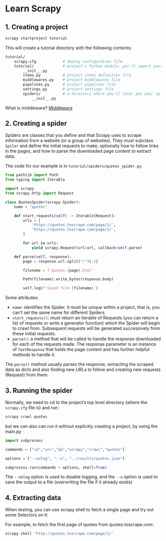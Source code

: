 # Learn Scrapy

## 1. Creating a project

```bash
scrapy startproject tutorial
```

This will create a tutorial directory with the following contents:

```bash
tutorial/
    scrapy.cfg            # deploy configuration file
    tutorial/             # project's Python module, you'll import your code from here
        __init__.py
        items.py          # project items definition file
        middlewares.py    # project middlewares file
        pipelines.py      # project pipelines file
        settings.py       # project settings file
        spiders/          # a directory where you'll later put your spiders
            __init__.py
```

What is middleware? [Middleware](https://docs.scrapy.org/en/latest/topics/spider-middleware.html)

## 2. Creating a spider

Spiders are classes that you define and that Scrapy uses to scrape information from a website (or a group of websites). They must subclass `Spiler` and define the initial requests to make, optionally how to follow links in the pages, and how to parse the downloaded page content to extract data.

The code for our example is in `tutorial/spiders/quotes_spider.py`.

```python
from pathlib import Path
from typing import Iterable

import scrapy
from scrapy.http import Request

class QuotesSpider(scrapy.Spider):
    name = "quotes"

    def start_requests(self) -> Iterable[Request]:
        urls = [
            'https://quotes.toscrape.com/page/1/',
            'https://quotes.toscrape.com/page/2/',
        ]

        for url in urls:
            yield scrapy.Request(url=url, callback=self.parse)

    def parse(self, response):
        page = response.url.split("/")[-2]

        filename = f'quotes-{page}.html'

        Path(filename).write_bytes(response.body)

        self.log(f'Saved file {filename}')
```

Some attributes:

- `name`: identifies the Spider. It must be unique within a project, that is, you can’t set the same name for different Spiders.
- `start_requests()`: must return an iterable of Requests (you can return a list of requests or write a generator function) which the Spider will begin to crawl from. Subsequent requests will be generated successively from these initial requests.
- `parse()`: a method that will be called to handle the response downloaded for each of the requests made. The response parameter is an instance of `TextResponse` that holds the page content and has further helpful methods to handle it.

The `parse()` method usually parses the response, extracting the scraped data as dicts and also finding new URLs to follow and creating new requests (Request) from them.

## 3. Running the spider

Normally, we need to cd to the project’s top level directory (where the `scrapy.cfg` file is) and run:

```bash
scrapy crawl quotes
```

but we can also can run it without explicitly creating a project, by using the main.py

```python
import subprocess

commands = ["cd","src","&&","scrapy","crawl","quotes"]

options = ["--nolog", "--o", "../results/quotes.json"]

subprocess.run(commands + options, shell=True)
```

The `--nolog` option is used to disable logging, and the `--o` option is used to save the output to a file (overwriting the file if it already exists)

## 4. Extracting data

When testing, you can use scrapy shell to fetch a single page and try out some Selectors on it:

For example, to fetch the first page of quotes from quotes.toscrape.com:

```bash
scrapy shell 'http://quotes.toscrape.com/page/1/'
```
